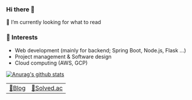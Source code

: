 ### Hi there 👋
  
  🌱 I’m currently looking for what to read 

  
  ### :mag_right: Interests
- Web development (mainly for backend; Spring Boot, Node.js, Flask ...)
- Project management & Software design
- Cloud computing (AWS, GCP)   
        
 [![Anurag's github stats](https://github-readme-stats.vercel.app/api?username=kjsu0209&count_private=true)](https://github.com/anuraghazra/github-readme-stats)

  
| | |
|-|-|
| [:pencil:Blog](https://snoop-study.tistory.com/) | [🏅Solved.ac](https://solved.ac/profile/kjsu0209) |
